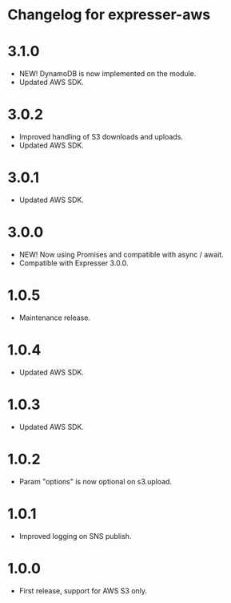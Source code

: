 # Changelog for expresser-aws

3.1.0
=====
* NEW! DynamoDB is now implemented on the module.
* Updated AWS SDK.

3.0.2
=====
* Improved handling of S3 downloads and uploads.
* Updated AWS SDK.

3.0.1
=====
* Updated AWS SDK.

3.0.0
=====
* NEW! Now using Promises and compatible with async / await.
* Compatible with Expresser 3.0.0.

1.0.5
=====
* Maintenance release.

1.0.4
=====
* Updated AWS SDK.

1.0.3
=====
* Updated AWS SDK.

1.0.2
=====
* Param "options" is now optional on s3.upload.

1.0.1
=====
* Improved logging on SNS publish.

1.0.0
=====
* First release, support for AWS S3 only.
